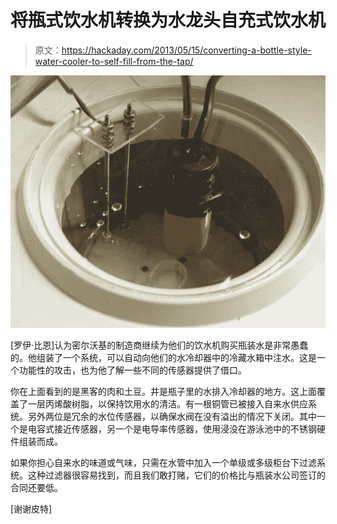# 将瓶式饮水机转换为水龙头自充式饮水机

> 原文：<https://hackaday.com/2013/05/15/converting-a-bottle-style-water-cooler-to-self-fill-from-the-tap/>

![water-cooler-water-line-conversion](img/e4a44abbd75cb69a4dd3440937fc5758.png)

[罗伊·比恩]认为密尔沃基的制造商继续为他们的饮水机购买瓶装水是非常愚蠢的。他组装了一个系统，可以自动向他们的水冷却器中的冷藏水箱中注水。这是一个功能性的攻击，也为他了解一些不同的传感器提供了借口。

你在上面看到的是黑客的肉和土豆。井是瓶子里的水排入冷却器的地方。这上面覆盖了一层丙烯酸树脂，以保持饮用水的清洁。有一根铜管已被接入自来水供应系统。另外两位是冗余的水位传感器，以确保水阀在没有溢出的情况下关闭。其中一个是电容式接近传感器，另一个是电导率传感器，使用浸没在游泳池中的不锈钢硬件组装而成。

如果你担心自来水的味道或气味，只需在水管中加入一个单级或多级柜台下过滤系统。这种过滤器很容易找到，而且我们敢打赌，它们的价格比与瓶装水公司签订的合同还要低。

[谢谢皮特]